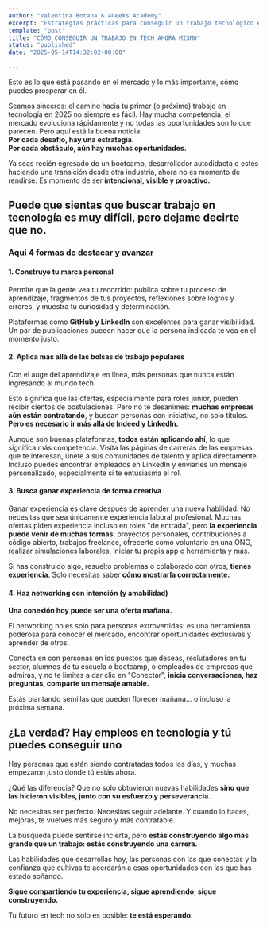 ```yaml
---
author: "Valentina Botana & 4Geeks Academy"
excerpt: "Estrategias prácticas para conseguir un trabajo tecnológico en 2025: marca personal, métodos alternativos de búsqueda de empleo, creación de experiencias creativas y networking intencional."
template: "post"
title: "CÓMO CONSEGUIR UN TRABAJO EN TECH AHORA MISMO"
status: "published"
date: "2025-05-14T14:32:02+00:00"

---
```


Esto es lo que está pasando en el mercado y lo más importante, cómo puedes prosperar en él.

Seamos sinceros: el camino hacia tu primer (o próximo) trabajo en tecnología en 2025 no siempre es fácil. Hay mucha competencia, el mercado evoluciona rápidamente y no todas las oportunidades son lo que parecen. Pero aquí está la buena noticia:  
**Por cada desafío, hay una estrategia.**  
**Por cada obstáculo, aún hay muchas oportunidades.**

Ya seas recién egresado de un bootcamp, desarrollador autodidacta o estés haciendo una transición desde otra industria, ahora no es momento de rendirse. Es momento de ser **intencional, visible y proactivo.**

## Puede que sientas que buscar trabajo en tecnología es muy difícil, pero dejame decirte que no.

### Aqui 4 formas de destacar y avanzar

#### 1. Construye tu marca personal

Permite que la gente vea tu recorrido: publica sobre tu proceso de aprendizaje, fragmentos de tus proyectos, reflexiones sobre logros y errores, y muestra tu curiosidad y determinación.

Plataformas como **GitHub y LinkedIn** son excelentes para ganar visibilidad. Un par de publicaciones pueden hacer que la persona indicada te vea en el momento justo.

#### 2. Aplica más allá de las bolsas de trabajo populares

Con el auge del aprendizaje en línea, más personas que nunca están ingresando al mundo tech.

Esto significa que las ofertas, especialmente para roles junior, pueden recibir cientos de postulaciones. Pero no te desanimes: **muchas empresas aún están contratando**, y buscan personas con iniciativa, no solo títulos. **Pero es necesario ir más allá de Indeed y LinkedIn.**

Aunque son buenas plataformas, **todos están aplicando ahí**, lo que significa más competencia. Visita las páginas de carreras de las empresas que te interesan, únete a sus comunidades de talento y aplica directamente. Incluso puedes encontrar empleados en LinkedIn y enviarles un mensaje personalizado, especialmente si te entusiasma el rol.

#### 3. Busca ganar experiencia de forma creativa

Ganar experiencia es clave después de aprender una nueva habilidad. No necesitas que sea únicamente experiencia laboral profesional. Muchas ofertas piden experiencia incluso en roles "de entrada", pero **la experiencia puede venir de muchas formas**: proyectos personales, contribuciones a código abierto, trabajos freelance, ofrecerte como voluntario en una ONG, realizar simulaciones laborales, iniciar tu propia app o herramienta y más.

Si has construido algo, resuelto problemas o colaborado con otros, **tienes experiencia**. Solo necesitas saber **cómo mostrarla correctamente.**

#### 4. Haz networking con intención (y amabilidad)

**Una conexión hoy puede ser una oferta mañana.**

El networking no es solo para personas extrovertidas: es una herramienta poderosa para conocer el mercado, encontrar oportunidades exclusivas y aprender de otros.

Conecta en con personas en los puestos que deseas, reclutadores en tu sector, alumnos de tu escuela o bootcamp, o empleados de empresas que admiras, y no te limites a dar clic en "Conectar", **inicia conversaciones, haz preguntas, comparte un mensaje amable.**

Estás plantando semillas que pueden florecer mañana... o incluso la próxima semana.

## ¿La verdad? Hay empleos en tecnología y tú puedes conseguir uno

Hay personas que están siendo contratadas todos los días, y muchas empezaron justo donde tú estás ahora.

¿Qué las diferencia? Que no solo obtuvieron nuevas habilidades **sino que las hicieron visibles, junto con su esfuerzo y perseverancia.**

No necesitas ser perfecto. Necesitas seguir adelante. Y cuando lo haces, mejoras, te vuelves más seguro y más contratable.

La búsqueda puede sentirse incierta, pero **estás construyendo algo más grande que un trabajo: estás construyendo una carrera.**

Las habilidades que desarrollas hoy, las personas con las que conectas y la confianza que cultivas te acercarán a esas oportunidades con las que has estado soñando.

**Sigue compartiendo tu experiencia, sigue aprendiendo, sigue construyendo.**

Tu futuro en tech no solo es posible: **te está esperando.**